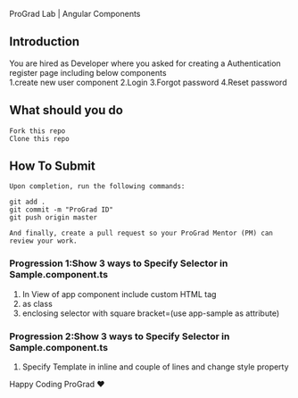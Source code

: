ProGrad Lab | Angular Components


## Introduction

You are hired as Developer where you asked for creating a Authentication register  page including below components  
  1.create new user component
  2.Login
  3.Forgot password
  4.Reset password

## What should you do
```
Fork this repo
Clone this repo
```

## How To Submit
```
Upon completion, run the following commands:

git add .
git commit -m "ProGrad ID"
git push origin master

And finally, create a pull request so your ProGrad Mentor (PM) can review your work.
```

### Progression 1:Show 3 ways to Specify Selector in Sample.component.ts

1. In View of app component include custom HTML tag 
 <app-sample></app-sample>
2. as class
3. enclosing selector with square bracket=(use app-sample as attribute)

### Progression 2:Show 3 ways to Specify Selector in Sample.component.ts

1. Specify Template in inline and couple of lines and change style property


Happy Coding ProGrad ❤️

